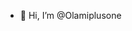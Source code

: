 - 👋 Hi, I’m @Olamiplusone

<!---
Olamiplusone/Olamiplusone is a ✨ special ✨ repository because its `README.md` (this file) appears on your GitHub profile.
You can click the Preview link to take a look at your changes.
--->
